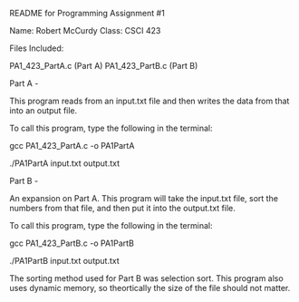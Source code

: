 README for Programming Assignment #1

Name: Robert McCurdy
Class: CSCI 423

Files Included: 

PA1_423_PartA.c (Part A)
PA1_423_PartB.c (Part B)

Part A - 

This program reads from an input.txt file and then writes the data from
that into an output file.

To call this program, type the following in the terminal: 

gcc PA1_423_PartA.c -o PA1PartA

./PA1PartA input.txt output.txt

Part B -

An expansion on Part A. This program will take the input.txt file, sort the
numbers from that file, and then put it into the output.txt file.

To call this program, type the following in the terminal: 

gcc PA1_423_PartB.c -o PA1PartB

./PA1PartB input.txt output.txt

The sorting method used for Part B was selection sort. This program also uses
dynamic memory, so theortically the size of the file should not matter.
